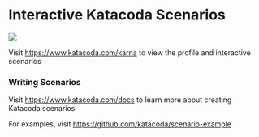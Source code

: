 # Interactive Katacoda Scenarios

[![](http://shields.katacoda.com/katacoda/karna/count.svg)](https://www.katacoda.com/karna "Get your profile on Katacoda.com")

Visit https://www.katacoda.com/karna to view the profile and interactive scenarios

### Writing Scenarios
Visit https://www.katacoda.com/docs to learn more about creating Katacoda scenarios

For examples, visit https://github.com/katacoda/scenario-example
